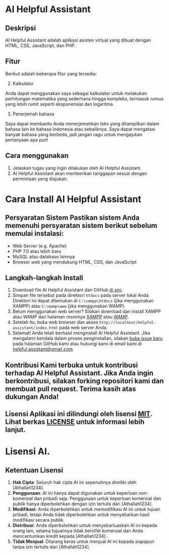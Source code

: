 # AI Helpful Assistant

## Deskripsi 
AI Helpful Assistant adalah aplikasi asisten virtual yang dibuat dengan HTML, CSS, JavaScript, dan PHP.

## Fitur 
Berikut adalah beberapa fitur yang tersedia:

2. Kalkulator

Anda dapat menggunakan saya sebagai kalkulator untuk melakukan perhitungan matematika yang sederhana hingga kompleks, termasuk rumus yang lebih rumit seperti       eksponensial dan logaritma.

3. Penerjemah bahasa

Saya dapat membantu Anda menerjemahkan teks yang ditampilkan dalam bahasa lain ke bahasa Indonesia atau sebaliknya. Saya dapat mengatasi banyak bahasa yang         berbeda, jadi jangan ragu untuk mengajukan pertanyaan apa pun!

## Cara menggunakan 
1. Jelaskan tugas yang ingin dilakukan oleh AI Helpful Assistant.
2. AI Helpful Assistant akan memberikan tanggapan sesuai dengan permintaan yang diajukan.

# Cara Install AI Helpful Assistant 
## Persyaratan Sistem Pastikan sistem Anda memenuhi persyaratan sistem berikut sebelum memulai instalasi: 
- Web Server (e.g. Apache)
- PHP 7.0 atau lebih baru
- MySQL atau database lainnya
- Browser web yang mendukung HTML, CSS, dan JavaScript 
## Langkah-langkah Install 
1. Download file AI Helpful Assistant dari GitHub [di sini](https://github.com/Athallah1234/Helpful-Assistant/archive/refs/heads/main.zip).
3. Simpan file tersebut pada direktori `htdocs` pada server lokal Anda. Direktori ini dapat ditemukan di `C:\xampp\htdocs` (jika menggunakan XAMPP) atau `C:\wamp\www` (jika menggunakan WAMP).
4. Belum menggunakan web server? Silakan download dan install XAMPP atau WAMP dari halaman resminya [XAMPP](https://www.apachefriends.org/download.html) atau [WAMP](https://sourceforge.net/projects/wampserver/files/).
5. Setelah itu, buka web browser dan akses `http://localhost/helpful-assistant/index.html` pada web server Anda.
6. Selamat! Anda telah berhasil menginstall AI Helpful Assistant. Jika mengalami kendala dalam proses penginstallan, silakan [buka issue baru](https://github.com/Athallah1234/Helpful-Assistant/issues) pada halaman GitHub kami atau hubungi kami di email kami di [helpful.assistant@gmail.com](mailto:helpful.assistant@gmail.com).

## Kontribusi Kami terbuka untuk kontribusi terhadap AI Helpful Assistant. Jika Anda ingin berkontribusi, silakan forking repositori kami dan membuat pull request. Terima kasih atas dukungan Anda!

## Lisensi Aplikasi ini dilindungi oleh lisensi [MIT](https://opensource.org/licenses/MIT). Lihat berkas [LICENSE](https://github.com/Athallah1234/Helpful-Assistant/blob/main/LICENSE) untuk informasi lebih lanjut.

# Lisensi AI. 
## Ketentuan Lisensi 
1. **Hak Cipta**: Seluruh hak cipta AI ini sepenuhnya dimiliki oleh [Athallah1234].
2. **Penggunaan**: AI ini hanya dapat digunakan untuk keperluan non-komersial dan pribadi saja. Penggunaan untuk keperluan komersial dan publik hanya diperbolehkan dengan izin tertulis dari [Athallah1234].
3. **Modifikasi**: Anda diperbolehkan untuk memodifikasi AI ini untuk tujuan pribadi, tetapi Anda tidak diperbolehkan untuk menyebarkan hasil modifikasi secara publik.
4. **Distribusi**: Anda diperbolehkan untuk menyebarluaskan AI ini kepada orang lain, selama tujuannya tidak bersifat komersial dan Anda mencantumkan kredit kepada [Athallah1234].
5. **Tidak Menjual**: Dilarang keras untuk menjual AI ini kepada siapapun tanpa izin tertulis dari [Athallah1234].
